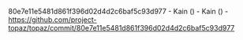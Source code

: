 80e7e11e5481d861f396d02d4d2c6baf5c93d977 - Kain () - Kain () - https://github.com/project-topaz/topaz/commit/80e7e11e5481d861f396d02d4d2c6baf5c93d977
